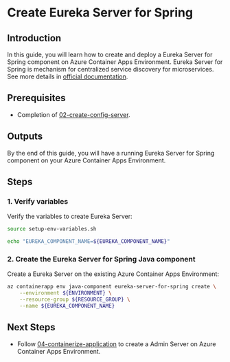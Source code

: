 # Create Eureka Server for Spring
## Introduction
In this guide, you will learn how to create and deploy a Eureka Server for Spring component on Azure Container Apps Environment. Eureka Server for Spring is mechanism for centralized service discovery for microservices. See more details in [official documentation](https://learn.microsoft.com/azure/container-apps/java-eureka-server-usage).

## Prerequisites
- Completion of [02-create-config-server](./02-create-config-server.md).

## Outputs
By the end of this guide, you will have a running Eureka Server for Spring component on your Azure Container Apps Environment.

## Steps

### 1. Verify variables
Verify the variables to create Eureka Server:
```bash
source setup-env-variables.sh

echo "EUREKA_COMPONENT_NAME=${EUREKA_COMPONENT_NAME}"
```

### 2. Create the Eureka Server for Spring Java component
Create a Eureka Server on the existing Azure Container Apps Environment:
```bash
az containerapp env java-component eureka-server-for-spring create \
    --environment ${ENVIRONMENT} \
    --resource-group ${RESOURCE_GROUP} \
    --name ${EUREKA_COMPONENT_NAME}
```

## Next Steps

- Follow [04-containerize-application](./04-containerize-application.md) to create a Admin Server on Azure Container Apps Environment.